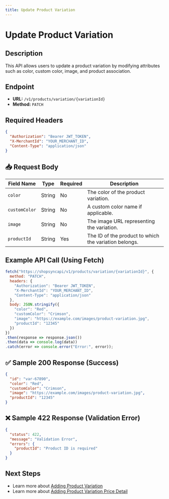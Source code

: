 ```yaml
---
title: Update Product Variation
---
```

# Update Product Variation

##  Description
This API allows users to update a product variation by modifying attributes such as color, custom color, image, and product association.

##  Endpoint
- **URL:** `/v1/products/variation/{variationId}`
- **Method:** `PATCH`

##  Required Headers
```json
{
  "Authorization": "Bearer JWT_TOKEN",
  "X-MerchantId": "YOUR_MERCHANT_ID",
  "Content-Type": "application/json"
}
```

## 📥 Request Body

| Field Name   | Type   | Required | Description |
|-------------|--------|----------|-------------|
| `color`      | String | No       | The color of the product variation. |
| `customColor`| String | No       | A custom color name if applicable. |
| `image`      | String | No       | The image URL representing the variation. |
| `productId`  | String | Yes      | The ID of the product to which the variation belongs. |

##  Example API Call (Using Fetch)
```javascript
fetch("https://shopsyncapi/v1/products/variation/{variationId}", {
  method: "PATCH",
  headers: {
    "Authorization": "Bearer JWT_TOKEN",
    "X-MerchantId": "YOUR_MERCHANT_ID",
    "Content-Type": "application/json"
  },
  body: JSON.stringify({
    "color": "Red",
    "customColor": "Crimson",
    "image": "https://example.com/images/product-variation.jpg",
    "productId": "12345"
  })
})
.then(response => response.json())
.then(data => console.log(data))
.catch(error => console.error("Error:", error));
```

## ✅ Sample 200 Response (Success)
```json
{
  "id": "var-67890",
  "color": "Red",
  "customColor": "Crimson",
  "image": "https://example.com/images/product-variation.jpg",
  "productId": "12345"
}
```

## ❌ Sample 422 Response (Validation Error)
```json
{
  "status": 422,
  "message": "Validation Error",
  "errors": {
    "productId": "Product ID is required"
  }
}
```

##  Next Steps
- Learn more about [Adding Product Variation](./update-product-variation-price-detail.md)
- Learn more about [Adding Product Variation Price Detail](./delete-product-variation-price-detail.md)

